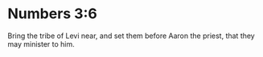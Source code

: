 # Numbers 3:6

Bring the tribe of Levi near, and set them before Aaron the priest, that they may minister to him.
